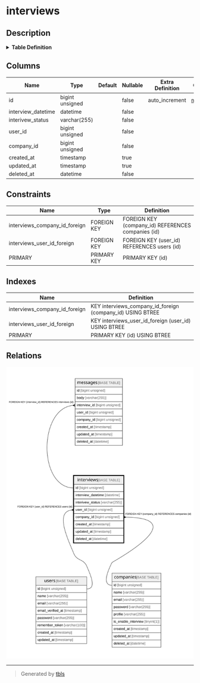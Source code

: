 # interviews

## Description

<details>
<summary><strong>Table Definition</strong></summary>

```sql
CREATE TABLE `interviews` (
  `id` bigint unsigned NOT NULL AUTO_INCREMENT,
  `interview_datetime` datetime NOT NULL,
  `interivew_status` varchar(255) COLLATE utf8mb4_unicode_ci NOT NULL,
  `user_id` bigint unsigned NOT NULL,
  `company_id` bigint unsigned NOT NULL,
  `created_at` timestamp NULL DEFAULT NULL,
  `updated_at` timestamp NULL DEFAULT NULL,
  `deleted_at` datetime NOT NULL,
  PRIMARY KEY (`id`),
  KEY `interviews_user_id_foreign` (`user_id`),
  KEY `interviews_company_id_foreign` (`company_id`),
  CONSTRAINT `interviews_company_id_foreign` FOREIGN KEY (`company_id`) REFERENCES `companies` (`id`),
  CONSTRAINT `interviews_user_id_foreign` FOREIGN KEY (`user_id`) REFERENCES `users` (`id`)
) ENGINE=InnoDB DEFAULT CHARSET=utf8mb4 COLLATE=utf8mb4_unicode_ci
```

</details>

## Columns

| Name | Type | Default | Nullable | Extra Definition | Children | Parents | Comment |
| ---- | ---- | ------- | -------- | ---------------- | -------- | ------- | ------- |
| id | bigint unsigned |  | false | auto_increment | [messages](messages.md) |  |  |
| interview_datetime | datetime |  | false |  |  |  |  |
| interivew_status | varchar(255) |  | false |  |  |  |  |
| user_id | bigint unsigned |  | false |  |  | [users](users.md) |  |
| company_id | bigint unsigned |  | false |  |  | [companies](companies.md) |  |
| created_at | timestamp |  | true |  |  |  |  |
| updated_at | timestamp |  | true |  |  |  |  |
| deleted_at | datetime |  | false |  |  |  |  |

## Constraints

| Name | Type | Definition |
| ---- | ---- | ---------- |
| interviews_company_id_foreign | FOREIGN KEY | FOREIGN KEY (company_id) REFERENCES companies (id) |
| interviews_user_id_foreign | FOREIGN KEY | FOREIGN KEY (user_id) REFERENCES users (id) |
| PRIMARY | PRIMARY KEY | PRIMARY KEY (id) |

## Indexes

| Name | Definition |
| ---- | ---------- |
| interviews_company_id_foreign | KEY interviews_company_id_foreign (company_id) USING BTREE |
| interviews_user_id_foreign | KEY interviews_user_id_foreign (user_id) USING BTREE |
| PRIMARY | PRIMARY KEY (id) USING BTREE |

## Relations

![er](interviews.svg)

---

> Generated by [tbls](https://github.com/k1LoW/tbls)
